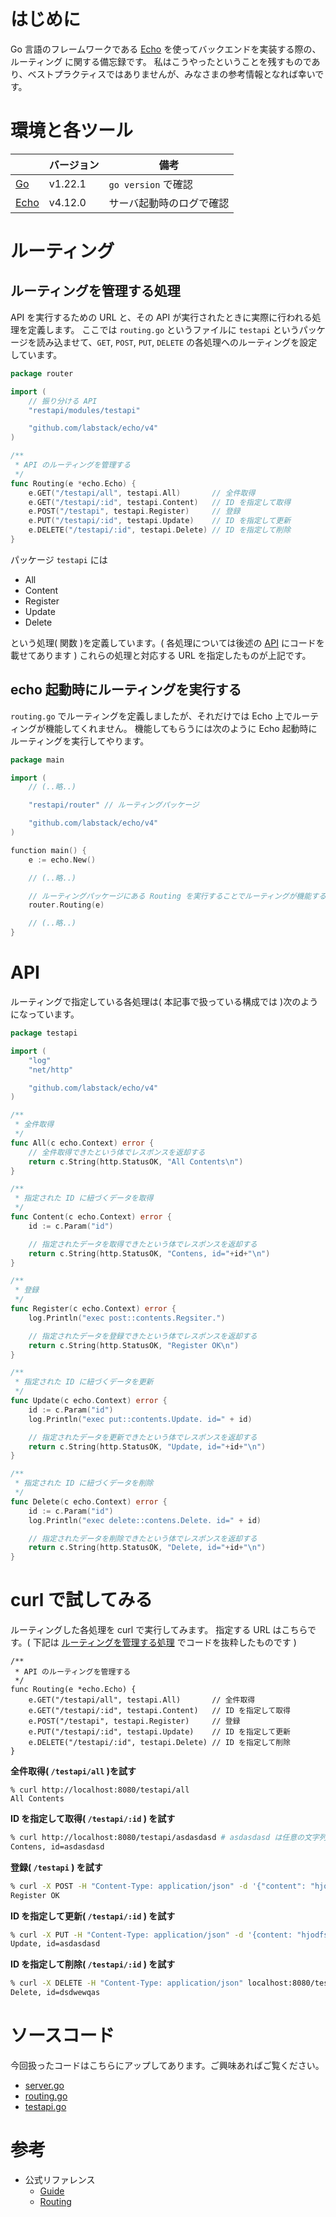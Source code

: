 # はじめに

Go 言語のフレームワークである [Echo](https://echo.labstack.com/) を使ってバックエンドを実装する際の、ルーティング に関する備忘録です。
私はこうやったということを残すものであり、ベストプラクティスではありませんが、みなさまの参考情報となれば幸いです。


# 環境と各ツール

|                                                                | バージョン | 備考                                                 |
| -------------------------------------------------------------- | --------- | ---------------------------------------------------- |
| [Go](https://go.dev/)                                          | v1.22.1   | `go version` で確認                                  |
| [Echo](https://echo.labstack.com/)                             | v4.12.0   | サーバ起動時のログで確認                              |


# ルーティング
## ルーティングを管理する処理

API を実行するための URL と、その API が実行されたときに実際に行われる処理を定義します。
ここでは `routing.go` というファイルに `testapi` というパッケージを読み込ませて、`GET`, `POST`, `PUT`, `DELETE` の各処理へのルーティングを設定しています。

```go:routing.go
package router

import (
    // 振り分ける API
	"restapi/modules/testapi"

	"github.com/labstack/echo/v4"
)

/**
 * API のルーティングを管理する
 */
func Routing(e *echo.Echo) {
	e.GET("/testapi/all", testapi.All)       // 全件取得
	e.GET("/testapi/:id", testapi.Content)   // ID を指定して取得
	e.POST("/testapi", testapi.Register)     // 登録
	e.PUT("/testapi/:id", testapi.Update)    // ID を指定して更新
	e.DELETE("/testapi/:id", testapi.Delete) // ID を指定して削除
}
```

パッケージ `testapi` には

- All
- Content
- Register
- Update
- Delete

という処理( 関数 )を定義しています。( 各処理については後述の [API](#API) にコードを載せてあります )
これらの処理と対応する URL を指定したものが上記です。

## echo 起動時にルーティングを実行する

`routing.go` でルーティングを定義しましたが、それだけでは Echo 上でルーティングが機能してくれません。
機能してもらうには次のように Echo 起動時にルーティングを実行してやります。

```go:server.go
package main

import (
	// (..略..)

	"restapi/router" // ルーティングパッケージ

	"github.com/labstack/echo/v4"
)

function main() {
	e := echo.New()

	// (..略..)

	// ルーティングパッケージにある Routing を実行することでルーティングが機能する
	router.Routing(e)

	// (..略..)
}

```

# API 

ルーティングで指定している各処理は( 本記事で扱っている構成では )次のようになっています。

```go:testapi.go
package testapi

import (
	"log"
	"net/http"

	"github.com/labstack/echo/v4"
)

/**
 * 全件取得
 */
func All(c echo.Context) error {
	// 全件取得できたという体でレスポンスを返却する
	return c.String(http.StatusOK, "All Contents\n")
}

/**
 * 指定された ID に紐づくデータを取得
 */
func Content(c echo.Context) error {
	id := c.Param("id")

	// 指定されたデータを取得できたという体でレスポンスを返却する
	return c.String(http.StatusOK, "Contens, id="+id+"\n")
}

/**
 * 登録
 */
func Register(c echo.Context) error {
	log.Println("exec post::contents.Regsiter.")

	// 指定されたデータを登録できたという体でレスポンスを返却する
	return c.String(http.StatusOK, "Register OK\n")
}

/**
 * 指定された ID に紐づくデータを更新
 */
func Update(c echo.Context) error {
	id := c.Param("id")
	log.Println("exec put::contents.Update. id=" + id)

	// 指定されたデータを更新できたという体でレスポンスを返却する
	return c.String(http.StatusOK, "Update, id="+id+"\n")
}

/**
 * 指定された ID に紐づくデータを削除
 */
func Delete(c echo.Context) error {
	id := c.Param("id")
	log.Println("exec delete::contens.Delete. id=" + id)

	// 指定されたデータを削除できたという体でレスポンスを返却する
	return c.String(http.StatusOK, "Delete, id="+id+"\n")
}
```

# curl で試してみる

ルーティングした各処理を curl で実行してみます。
指定する URL はこちらです。( 下記は [ルーティングを管理する処理](#ルーティングを管理する処理) でコードを抜粋したものです )

```go:routing.goから抜粋
/**
 * API のルーティングを管理する
 */
func Routing(e *echo.Echo) {
	e.GET("/testapi/all", testapi.All)       // 全件取得
	e.GET("/testapi/:id", testapi.Content)   // ID を指定して取得
	e.POST("/testapi", testapi.Register)     // 登録
	e.PUT("/testapi/:id", testapi.Update)    // ID を指定して更新
	e.DELETE("/testapi/:id", testapi.Delete) // ID を指定して削除
}
```


**全件取得( `/testapi/all` )を試す**

```bash:/testapi/all
% curl http://localhost:8080/testapi/all
All Contents
```

**ID を指定して取得( `/testapi/:id` ) を試す**

```bash
% curl http://localhost:8080/testapi/asdasdasd # asdasdasd は任意の文字列
Contens, id=asdasdasd
```

**登録( `/testapi` ) を試す**

```bash
% curl -X POST -H "Content-Type: application/json" -d '{"content": "hjodfsdfsdf"}' localhost:8080/testapi
Register OK
```

**ID を指定して更新( `/testapi/:id` ) を試す**

```bash
% curl -X PUT -H "Content-Type: application/json" -d '{content: "hjodfsdfsdf"}' localhost:8080/testapi/asdasdasd
Update, id=asdasdasd
```

**ID を指定して削除( `/testapi/:id` ) を試す**

```bash
% curl -X DELETE -H "Content-Type: application/json" localhost:8080/testapi/dsdwewqas
Delete, id=dsdwewqas
```

# ソースコード

今回扱ったコードはこちらにアップしてあります。ご興味あればご覧ください。

- [server.go](https://github.com/ksh-fthr/react-and-echo-work/blob/main/restapi/api/server.go)
- [routing.go](https://github.com/ksh-fthr/react-and-echo-work/blob/main/restapi/api/router/routing.go)
- [testapi.go](https://github.com/ksh-fthr/react-and-echo-work/blob/main/restapi/api/modules/testapi/testapi.go)

# 参考

- 公式リファレンス
  - [Guide](https://echo.labstack.com/docs/category/guide)
  - [Routing](https://echo.labstack.com/docs/routing) 
